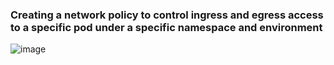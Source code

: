 ### Creating a network policy to control ingress and egress access to a specific pod under a specific namespace and environment  

![image](https://user-images.githubusercontent.com/4021052/116643609-1ba78600-a97a-11eb-90da-39ec1c276edd.png)
